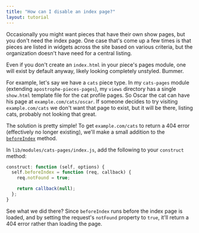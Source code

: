 ```yaml
---
title: "How can I disable an index page?"
layout: tutorial
---
```


Occasionally you might want pieces that have their own show pages, but you don't need the index page. One case that's come up a few times is that pieces are listed in widgets across the site based on various criteria, but the organization doesn't have need for a central listing.

Even if you don't create an `index.html` in your piece's pages module, one will exist by default anyway, likely looking completely unstyled. Bummer.

For example, let's say we have a `cats` piece type. In my `cats-pages` module (extending `apostrophe-pieces-pages`), my `views` directory has a single `show.html` template file for the cat profile pages. So Oscar the cat can have his page at `example.com/cats/oscar`. If someone decides to try visiting `example.com/cats` we don't want that page to exist, but it will be there, listing cats, probably not looking that great.

The solution is pretty simple! To get `example.com/cats` to return a 404 error (effectively no longer existing), we'll make a small addition to the [`beforeIndex`](../../modules/apostrophe-pieces-pages/index.html#before-index) method.

In `lib/modules/cats-pages/index.js`, add the following to your `construct` method:

```javascript
construct: function (self, options) {
  self.beforeIndex = function (req, callback) {
    req.notFound = true;

    return callback(null);
  };
}
```

See what we did there? Since `beforeIndex` runs before the index page is loaded, and by setting the request's `notFound` property to `true`, it'll return a 404 error rather than loading the page.
